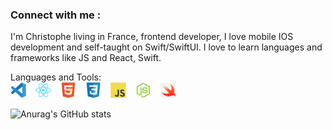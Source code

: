### Connect with me :

I'm Christophe living in France, frontend developer, 
I love mobile IOS development and self-taught on Swift/SwiftUI.
I love to learn languages and frameworks like JS and React, Swift.


Languages and Tools:\
[<img algin="left" alt="react" width="25px" src="./img/vscode.svg" style="padding-right: 11px" />](./img/vscode.svg)
[<img algin="left" alt="react" width="25px" src="./img/reactjs.svg" style="padding-right: 11px" />](./img/reactjs.svg)
[<img algin="left" alt="react" width="25px" src="./img/html5.svg" style="padding-right: 11px" />](./img/html5.svg)
[<img algin="left" alt="react" width="25px" src="./img/css.svg" style="padding-right: 11px" />](./img/css.svg)
[<img algin="left" alt="react" width="25px" src="./img/js.svg" style="padding-right: 11px" />](./img/js.svg)
[<img algin="left" alt="react" width="25px" src="./img/node.svg" style="padding-right: 11px" />](./img/node.svg)
[<img algin="left" alt="react" width="25px" src="./img/swift.jpg" style="padding-right: 11px" />](./img/swift.jpg)

<!--
**mitnick78/mitnick78** is a ✨ _special_ ✨ repository because its `README.md` (this file) appears on your GitHub profile.

Here are some ideas to get you started:

- 🔭 I’m currently working on ...
- 🌱 I’m currently learning ...
- 👯 I’m looking to collaborate on ...
- 🤔 I’m looking for help with ...
- 💬 Ask me about ...
- 📫 How to reach me: ...
- 😄 Pronouns: ...
- ⚡ Fun fact: ...
-->
![Anurag's GitHub stats](https://github-readme-stats.vercel.app/api?username=mitnick78&show_icons=true&theme=dracula)

